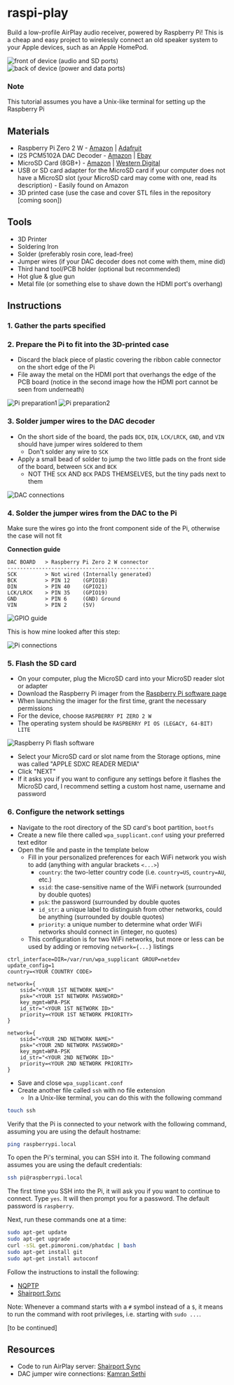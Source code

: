 # raspi-play
Build a low-profile AirPlay audio receiver, powered by Raspberry Pi! This is a cheap and easy project to wirelessly connect an old speaker system to your Apple devices, such as an Apple HomePod.

![front of device (audio and SD ports)](./images/IMG_8580.jpeg?raw=true)
![back of device (power and data ports)](./images/IMG_8579.jpeg?raw=true)

### Note
This tutorial assumes you have a Unix-like terminal for setting up the Raspberry Pi

## Materials
- Raspberry Pi Zero 2 W - [Amazon](https://a.co/d/fDa0be4) | [Adafruit](https://www.adafruit.com/product/5291)
- I2S PCM5102A DAC Decoder - [Amazon](https://a.co/d/4PBEBoA) | [Ebay](https://www.ebay.com/sch/i.html?_from=R40&_trksid=p4432023.m570.l1313&_nkw=QCCAN+Interface+I2S+PCM5102A+DAC+Decoder+GY-PCM5102+I2S+Player+Module+pHAT+Format+Board+Digital+PCM5102+Audio+Board+for+Raspberry+Pi&_sacat=0)
- MicroSD Card (8GB+) - [Amazon](https://a.co/d/fdQJwdG) | [Western Digital](www.westerndigital.com/products/memory-cards/sandisk-ultra-uhs-i-microsd)
- USB or SD card adapter for the MicroSD card if your computer does not have a MicroSD slot (your MicroSD card may come with one, read its description) - Easily found on Amazon
- 3D printed case (use the case and cover STL files in the repository [coming soon])

## Tools
- 3D Printer
- Soldering Iron
- Solder (preferably rosin core, lead-free)
- Jumper wires (if your DAC decoder does not come with them, mine did)
- Third hand tool/PCB holder (optional but recommended)
- Hot glue & glue gun
- Metal file (or something else to shave down the HDMI port's overhang)

## Instructions

### 1. Gather the parts specified

### 2. Prepare the Pi to fit into the 3D-printed case

- Discard the black piece of plastic covering the ribbon cable connector on the short edge of the Pi
- File away the metal on the HDMI port that overhangs the edge of the PCB board (notice in the second image how the HDMI port cannot be seen from underneath)

![Pi preparation1](./images/IMG_8657.jpeg?raw=true)
![Pi preparation2](./images/IMG_8658.jpeg?raw=true)

### 3. Solder jumper wires to the DAC decoder

- On the short side of the board, the pads `BCK`, `DIN`, `LCK/LRCK`, `GND`, and `VIN` should have jumper wires soldered to them
    - Don't solder any wire to `SCK`
- Apply a small bead of solder to jump the two little pads on the front side of the board, between `SCK` and `BCK`
    - NOT THE `SCK` AND `BCK` PADS THEMSELVES, but the tiny pads next to them

![DAC connections](./images/IMG_8656.jpeg?raw=true)

### 4. Solder the jumper wires from the DAC to the Pi

Make sure the wires go into the front component side of the Pi, otherwise the case will not fit

**Connection guide**
```
DAC BOARD   > Raspberry Pi Zero 2 W connector
-----------------------------------------------
SCK         > Not wired (Internally generated)
BCK         > PIN 12    (GPIO18)
DIN         > PIN 40    (GPIO21)
LCK/LRCK    > PIN 35    (GPIO19)
GND         > PIN 6     (GND) Ground
VIN         > PIN 2     (5V)
```
![GPIO guide](./images/IMG_8659.jpeg?raw=true)

This is how mine looked after this step:

![Pi connections](./images/IMG_8662.jpeg?raw=true)

### 5. Flash the SD card

- On your computer, plug the MicroSD card into your MicroSD reader slot or adapter
- Download the Raspberry Pi imager from the [Raspberry Pi software page](https://www.raspberrypi.com/software/)
- When launching the imager for the first time, grant the necessary permissions
- For the device, choose `RASPBERRY PI ZERO 2 W`
- The operating system should be `RASPBERRY PI OS (LEGACY, 64-BIT) LITE`

![Raspberry Pi flash software](./images/IMG_8678.jpeg?raw=true)

- Select your MicroSD card or slot name from the Storage options, mine was called "APPLE SDXC READER MEDIA"
- Click "NEXT"
- If it asks you if you want to configure any settings before it flashes the MicroSD card, I recommend setting a custom host name, username and password

### 6. Configure the network settings

- Navigate to the root directory of the SD card's boot partition, `bootfs`
- Create a new file there called `wpa_supplicant.conf` using your preferred text editor
- Open the file and paste in the template below
    - Fill in your personalized preferences for each WiFi network you wish to add (anything with angular brackets `<...>`)
        - `country`: the two-letter country code (i.e. `country=US`, `country=AU`, etc.)
        - `ssid`: the case-sensitive name of the WiFi network (surrounded by double quotes)
        - `psk`: the password (surrounded by double quotes
        - `id_str`: a unique label to distinguish from other networks, could be anything (surrounded by double quotes)
        - `priority`: a unique number to determine what order WiFi networks should connect in (integer, no quotes)
    - This configuration is for two WiFi networks, but more or less can be used by adding or removing `network={...}` listings

```
ctrl_interface=DIR=/var/run/wpa_supplicant GROUP=netdev
update_config=1
country=<YOUR COUNTRY CODE>

network={
    ssid="<YOUR 1ST NETWORK NAME>"
    psk="<YOUR 1ST NETWORK PASSWORD>"
    key_mgmt=WPA-PSK
    id_str="<YOUR 1ST NETWORK ID>"
    priority=<YOUR 1ST NETWORK PRIORITY>
}

network={
    ssid="<YOUR 2ND NETWORK NAME>"
    psk="<YOUR 2ND NETWORK PASSWORD>"
    key_mgmt=WPA-PSK
    id_str="<YOUR 2ND NETWORK ID>"
    priority=<YOUR 2ND NETWORK PRIORITY>
}
```

- Save and close `wpa_supplicant.conf`
- Create another file called `ssh` with no file extension
    - In a Unix-like terminal, you can do this with the following command

```sh
touch ssh
```

Verify that the Pi is connected to your network with the following command, assuming you are using the default hostname:
```sh
ping raspberrypi.local
```
To open the Pi's terminal, you can SSH into it. The following command assumes you are using the default credentials:
```sh
ssh pi@raspberrypi.local
```
The first time you SSH into the Pi, it will ask you if you want to continue to connect. Type `yes`. It will then prompt you for a password. The default password is `raspberry`.

Next, run these commands one at a time:
```sh
sudo apt-get update
sudo apt-get upgrade
curl -sSL get.pimoroni.com/phatdac | bash
sudo apt-get install git
sudo apt-get install autoconf
```

Follow the instructions to install the following:
- [NQPTP](https://github.com/mikebrady/nqptp)
- [Shairport Sync](https://github.com/mikebrady/shairport-sync/blob/master/BUILD.md)

Note: Whenever a command starts with a `#` symbol instead of a `$`, it means to run the command with root privileges, i.e. starting with `sudo ...`.

[to be continued]

## Resources
- Code to run AirPlay server: [Shairport Sync](https://github.com/mikebrady/shairport-sync)
- DAC jumper wire connections: [Kamran Sethi](https://raspberrypi.stackexchange.com/a/76264)
